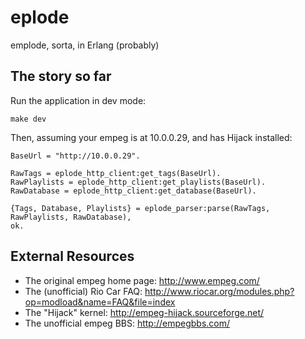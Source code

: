 # eplode

emplode, sorta, in Erlang (probably)

## The story so far

Run the application in dev mode:

    make dev

Then, assuming your empeg is at 10.0.0.29, and has Hijack installed:

    BaseUrl = "http://10.0.0.29".

    RawTags = eplode_http_client:get_tags(BaseUrl).
    RawPlaylists = eplode_http_client:get_playlists(BaseUrl).
    RawDatabase = eplode_http_client:get_database(BaseUrl).

    {Tags, Database, Playlists} = eplode_parser:parse(RawTags, RawPlaylists, RawDatabase),
    ok.

## External Resources

- The original empeg home page: http://www.empeg.com/
- The (unofficial) Rio Car FAQ: http://www.riocar.org/modules.php?op=modload&name=FAQ&file=index
- The "Hijack" kernel: http://empeg-hijack.sourceforge.net/
- The unofficial empeg BBS: http://empegbbs.com/
